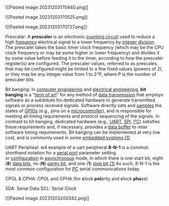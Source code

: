 ![[Pasted image 20231203170440.png]]

![[Pasted image 20231203170525.png]]


![[Pasted image 20231203170727.png]]

Prescalar:
A **prescaler** is an electronic [counting circuit](https://en.wikipedia.org/wiki/Counter_(digital) "Counter (digital)") used to reduce a high [frequency](https://en.wikipedia.org/wiki/Frequency "Frequency") electrical signal to a lower frequency by [integer division](https://en.wikipedia.org/wiki/Integer_division "Integer division"). The prescaler takes the basic timer clock frequency (which may be the CPU clock frequency or may be some higher or lower frequency) and divides it by some value before feeding it to the timer, according to how the prescaler register(s) are configured. The prescaler values, referred to as prescales, that may be configured might be limited to a few fixed values (powers of 2), or they may be any integer value from 1 to 2^P, where P is the number of prescaler bits.


Bit banging:
In [computer engineering](https://en.wikipedia.org/wiki/Computer_engineering "Computer engineering") and [electrical engineering](https://en.wikipedia.org/wiki/Electrical_engineering "Electrical engineering"), **bit banging** is a "[term of art](https://en.wikipedia.org/wiki/Term_of_art "Term of art")" for any method of [data transmission](https://en.wikipedia.org/wiki/Data_transmission "Data transmission") that employs software as a substitute for dedicated hardware to generate transmitted signals or process received signals. Software directly sets and [samples](https://en.wikipedia.org/wiki/Sampling_(signal_processing) "Sampling (signal processing)") the states of [GPIOs](https://en.wikipedia.org/wiki/GPIO) (e.g., pins on a [microcontroller](https://en.wikipedia.org/wiki/Microcontroller "Microcontroller")), and is responsible for meeting all timing requirements and protocol sequencing of the signals. In contrast to bit banging, dedicated hardware (e.g., [UART](https://en.wikipedia.org/wiki/UART "UART"), [SPI](https://en.wikipedia.org/wiki/Serial_Peripheral_Interface "Serial Peripheral Interface"), [I²C](https://en.wikipedia.org/wiki/I%C2%B2C "I²C")) satisfies these requirements and, if necessary, provides a [data buffer](https://en.wikipedia.org/wiki/Data_buffer "Data buffer") to relax software timing requirements. Bit banging can be implemented at very low cost, and is commonly used in some [embedded systems](https://en.wikipedia.org/wiki/Embedded_systems "Embedded systems").[[1]](https://en.wikipedia.org/wiki/Bit_banging#cite_note-Predko_2000-1)



UART Peripheal: w4 example of a uart peripheral
**8-N-1** is a common shorthand notation for a [serial port](https://en.wikipedia.org/wiki/Serial_port "Serial port") parameter setting or [configuration](https://en.wikipedia.org/wiki/Computer_configuration "Computer configuration") in [asynchronous](https://en.wikipedia.org/wiki/Asynchronous_start-stop "Asynchronous start-stop") mode, in which there is one start bit, eight (**8**) [data bits](https://en.wikipedia.org/wiki/Bit "Bit"), no (**N**) [parity bit](https://en.wikipedia.org/wiki/Parity_bit "Parity bit"), and one (**1**) [stop bit](https://en.wikipedia.org/wiki/Stop_bit "Stop bit").[[1]](https://en.wikipedia.org/wiki/8-N-1#cite_note-modemhelp-1) As such, 8-N-1 is the most common configuration for [PC](https://en.wikipedia.org/wiki/Personal_computer "Personal computer") serial communications today.

CPOL & CPHA:
CPOL and CPHA (for **c**lock **pol**arity and **c**lock **pha**se)

SDA:
Serial Data
SCL:
Serial Clock

![[Pasted image 20231203200342.png]]
